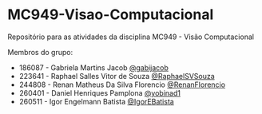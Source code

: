 # MC949-Visao-Computacional
Repositório para as atividades da disciplina MC949 - Visão Computacional

Membros do grupo:
- 186087 - Gabriela Martins Jacob [@gabijacob](https://github.com/gabijacob)
- 223641 - Raphael Salles Vitor de Souza [@RaphaelSVSouza](https://github.com/RaphaelSVSouza)
- 244808 - Renan Matheus Da Silva Florencio [@RenanFlorencio](https://github.com/RenanFlorencio)
- 260401 - Daniel Henriques Pamplona [@yobinad1](https://github.com/yobinad1)
- 260511 - Igor Engelmann Batista [@IgorEBatista](https://github.com/IgorEBatista)
